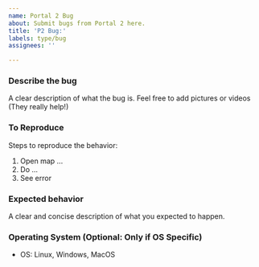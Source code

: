 ```yaml
---
name: Portal 2 Bug
about: Submit bugs from Portal 2 here.
title: 'P2 Bug:'
labels: type/bug
assignees: ''

---
```


### Describe the bug
A clear description of what the bug is. Feel free to add pictures or videos (They really help!)

### To Reproduce
Steps to reproduce the behavior:
1. Open map ...
2. Do ...
4. See error

### Expected behavior
A clear and concise description of what you expected to happen.

### Operating System (Optional: Only if OS Specific)
 - OS: Linux, Windows, MacOS
